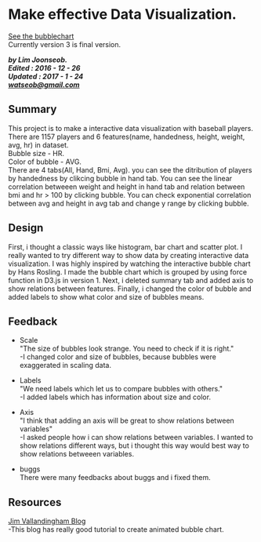 # Make effective Data Visualization.
  
[See the bubblechart](https://bl.ocks.org/watseob/77d87f836e6ae8aa6ddd60f5496783fe)  
Currently version 3 is final version.  
  
***by Lim Joonseob.  
Edited : 2016 - 12 - 26  
Updated : 2017 - 1 - 24  
watseob@gmail.com***  
  
## Summary
  
This project is to make a interactive data visualization with baseball players.  
There are 1157 players and 6 features(name, handedness, height, weight, avg, hr) in dataset.  
Bubble size - HR.  
Color of bubble - AVG.  
There are 4 tabs(All, Hand, Bmi, Avg). you can see the ditribution of players by handedness by clikcing bubble in hand tab.
You can see the linear correlation betweeen weight and height in hand tab and relation between bmi and hr > 100 by clicking bubble. You can check exponential correlation between avg and height in avg tab and change y range by clicking bubble.
  
  
## Design
  
First, i thought a classic ways like histogram, bar chart and scatter plot. I really wanted to try different way to show data by creating interactive data visualization. I was highly inspired by watching the interactive bubble chart by Hans Rosling. I made the bubble chart which is grouped by using force function in D3.js in version 1. Next, i deleted summary tab and added axis to show relations between features. Finally, i changed the color of bubble and added labels to show what color and size of bubbles means.


## Feedback
  
- Scale  
"The size of bubbles look strange. You need to check if it is right."  
-I changed color and size of bubbles, because bubbles were exaggerated in scaling data.  
  
- Labels  
"We need labels which let us to compare bubbles with others."  
-I added labels which has information about size and color.  
  
- Axis  
"I think that adding an axis will be great to show relations between variables"  
-I asked people how i can show relations between variables. I wanted to show relations different ways, but i thought this way would best way to show relations betweeen variables.  
  
- buggs  
There were many feedbacks about buggs and i fixed them.  


## Resources  
[Jim Vallandingham Blog](http://vallandingham.me/bubble_charts_in_d3.html)  
-This blog has really good tutorial to create animated bubble chart.
